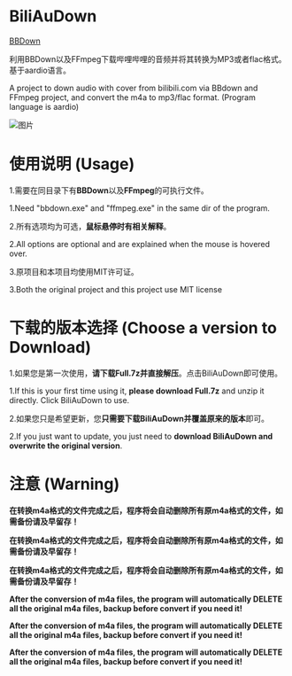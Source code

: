 # BiliAuDown
[BBDown](https://github.com/nilaoda/BBDown)

利用BBDown以及FFmpeg下载哔哩哔哩的音频并将其转换为MP3或者flac格式。基于aardio语言。

A project to down audio with cover from bilibili.com via BBdown and FFmpeg project, and convert the m4a to mp3/flac format. (Program language is aardio)

![图片](https://user-images.githubusercontent.com/63829496/236662506-c2dcbd10-f295-4a99-a844-bd3c8eb7a0b4.png)

# 使用说明 (Usage)

1.需要在同目录下有**BBDown**以及**FFmpeg**的可执行文件。

1.Need "bbdown.exe" and "ffmpeg.exe" in the same dir of the program.
 
 
2.所有选项均为可选，**鼠标悬停时有相关解释**。

2.All options are optional and are explained when the mouse is hovered over.
 
 
3.原项目和本项目均使用MIT许可证。

3.Both the original project and this project use MIT license

# 下载的版本选择 (Choose a version to Download)

1.如果您是第一次使用，**请下载Full.7z并直接解压**。点击BiliAuDown即可使用。

1.If this is your first time using it, **please download Full.7z** and unzip it directly. Click BiliAuDown to use.
 
2.如果您只是希望更新，您**只需要下载BiliAuDown并覆盖原来的版本**即可。

2.If you just want to update, you just need to **download BiliAuDown and overwrite the original version**.
 
 
# 注意 (Warning)
**在转换m4a格式的文件完成之后，程序将会自动删除所有原m4a格式的文件，如需备份请及早留存！**

**在转换m4a格式的文件完成之后，程序将会自动删除所有原m4a格式的文件，如需备份请及早留存！**

**在转换m4a格式的文件完成之后，程序将会自动删除所有原m4a格式的文件，如需备份请及早留存！**

**After the conversion of m4a files, the program will automatically DELETE all the original m4a files, backup before convert if you need it!**

**After the conversion of m4a files, the program will automatically DELETE all the original m4a files, backup before convert if you need it!**

**After the conversion of m4a files, the program will automatically DELETE all the original m4a files, backup before convert if you need it!**
